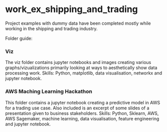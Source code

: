 # work_ex_shipping_and_trading

Project examples with dummy data have been completed mostly while working in the shipping and trading industry.

Folder guide:


### Viz
The viz folder contains jupyter notebooks and images creating various graphs/vizualizations primarily looking at ways to aesthetically show data processing work. Skills: Python, matplotlib, data visualisation, networkx and jupyter notebook.

### AWS Maching Learning Hackathon
This folder contains a jupyter notebook creating a predictive model in AWS for a trading use case. Also included is an excerpt of some slides of a presentation given to business stakeholders. Skills: Python, Sklearn, AWS, AWS Sagemaker, machine learning, data visualisation, feature engineering and jupyter notebook.
